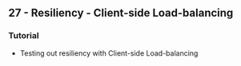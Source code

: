 ## 27 - Resiliency - Client-side Load-balancing
### Tutorial
- Testing out resiliency with Client-side Load-balancing